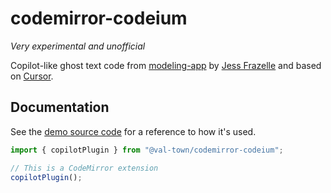 # codemirror-codeium

_Very experimental and unofficial_

Copilot-like ghost text code from [modeling-app](https://github.com/KittyCAD/modeling-app)
by [Jess Frazelle](https://github.com/jessfraz) and based on [Cursor](https://cursor.sh/).

## Documentation

See the [demo source code](https://github.com/val-town/codemirror-codeium/tree/main/demo) for
a reference to how it's used.

```ts
import { copilotPlugin } from "@val-town/codemirror-codeium";

// This is a CodeMirror extension
copilotPlugin();
```
